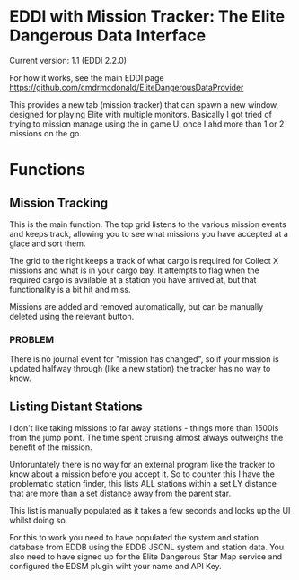 # EDDI with Mission Tracker: The Elite Dangerous Data Interface

Current version: 1.1 (EDDI 2.2.0)

For how it works, see the main EDDI page https://github.com/cmdrmcdonald/EliteDangerousDataProvider


This provides a new tab (mission tracker) that can spawn a new window, designed for playing Elite with multiple monitors.  Basically I got tried of trying to mission manage using the in game UI once I ahd more than 1 or 2 missions on the go.

# Functions

## Mission Tracking

This is the main function.  The top grid listens to the various mission events and keeps track, allowing you to see what missions you have accepted at a glace and sort them.  

The grid to the right keeps a track of what cargo is required for Collect X missions and what is in your cargo bay.  It attempts to flag when the required cargo is available at a station you have arrived at, but that functionality is a bit hit and miss.

Missions are added and removed automatically, but can be manually deleted using the relevant button.

### PROBLEM

There is no journal event for "mission has changed", so if your mission is updated halfway through (like a new station) the tracker has no way to know.

## Listing Distant Stations

I don't like taking missions to far away stations - things more than 1500ls from the jump point.  The time spent cruising almost always outweighs the benefit of the mission.

Unforuntately there is no way for an external program like the tracker to know about a mission before you accept it.  So to counter this I have the problematic station finder, this lists ALL stations within a set LY distance that are more than a set distance away from the parent star. 

This list is manually populated as it takes a few seconds and locks up the UI whilst doing so.

For this to work you need to have populated the system and station database from EDDB using the EDDB JSONL system and station data.  You also need to have signed up for the Elite Dangerous Star Map service and configured the EDSM plugin wiht your name and API Key.